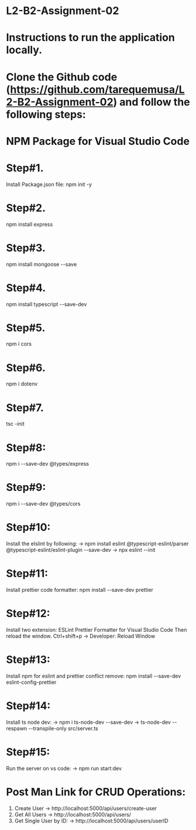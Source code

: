 # L2-B2-Assignment-02

# Instructions to run the application locally.

# Clone the Github code (https://github.com/tarequemusa/L2-B2-Assignment-02) and follow the following steps:

# NPM Package for Visual Studio Code

# Step#1.

Install Package.json file: npm init -y

# Step#2.

npm install express

# Step#3.

npm install mongoose --save

# Step#4.

npm install typescript --save-dev

# Step#5.

npm i cors

# Step#6.

npm i dotenv

# Step#7.

tsc -init

# Step#8:

npm i --save-dev @types/express

# Step#9:

npm i --save-dev @types/cors

# Step#10:

Install the elslint by following:
→ npm install eslint @typescript-eslint/parser @typescript-eslint/eslint-plugin --save-dev
→ npx eslint --init

# Step#11:

Install prettier code formatter:
npm install --save-dev prettier

# Step#12:

Install two extension:
ESLint
Prettier Formatter for Visual Studio Code
Then reload the window. Ctrl+shift+p → Developer: Reload Window

# Step#13:

Install npm for eslint and prettier conflict remove:
npm install --save-dev eslint-config-prettier

# Step#14:

Install ts node dev:
→ npm i ts-node-dev --save-dev
→ ts-node-dev --respawn --transpile-only src/server.ts

# Step#15:

Run the server on vs code:
→ npm run start:dev

# Post Man Link for CRUD Operations:

1. Create User
   → http://localhost:5000/api/users/create-user
2. Get All Users
   → http://localhost:5000/api/users/
3. Get Single User by ID:
   → http://localhost:5000/api/users/userID
